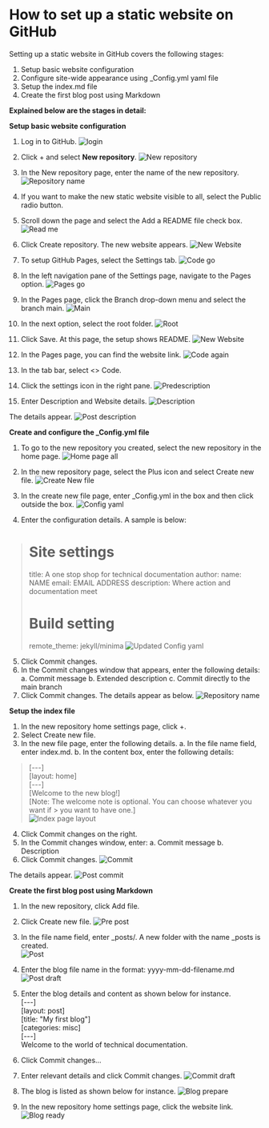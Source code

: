 # How to set up a static website on GitHub
Setting up a static website in GitHub covers the following stages:
1.	Setup basic website configuration	
2.	Configure site-wide appearance using _Config.yml yaml file
3.	Setup the index.md file
4.	Create the first blog post using Markdown



**Explained below are the stages in detail:** 

**Setup basic website configuration**

1.	Log in to GitHub. 
![login](https://syedkingbook.github.io/assets/login.png)
 
5.	Click + and select **New repository**. 
![New repository](assets/images/newrepository.png)

 
6.	In the New repository page, enter the name of the new repository. 
![Repository name](/gameplayguru/assets/images/repositoryname.png)
 
7.	If you want to make the new static website visible to all, select the Public radio button. 
8.	Scroll down the page and select the Add a README file check box. 
![Read me](./assets/images/publicreadme.png)
 
9.	Click Create repository. The new website appears. 
![New Website](./assets/images/new_static_website.png)
 
10.	To setup GitHub Pages, select the Settings tab. 
![Code go](./assets/images/code.png)
 
11.	In the left navigation pane of the Settings page, navigate to the Pages option.
![Pages go](./assets/images/pages.png)
 
12.	 In the Pages page, click the Branch drop-down menu and select the branch main.
![Main](./assets/images/branchmain.png)
 
13.	 In the next option, select the root folder. 
![Root](./assets/images/root.png)
 
14.	Click Save. At this page, the setup shows README. 
![New Website](./assets/images/newwebsitecreated.png)
 
15.	In the Pages page, you can find the website link.
![Code again](./assets/images/codeagain.png)
 
16.	In the tab bar, select <> Code. 
17.	Click the settings icon in the right pane. 
![Predescription](./assets/images/predescription.png)
 
18.	Enter Description and Website details.
![Description](./assets/images/description.png)
 
The details appear. 
![Post description](./assets/images/postdescription.png)
 


**Create and configure the _Config.yml file**
1.	To go to the new repository you created, select the new repository in the home page. 
![Home page all](./assets/images/all_in_one_homepage.png)
 
2.	In the new repository page, select the Plus icon and select Create new file. 
![Create New file](./assets/images/new_web_homepage.png)
 
3.	In the create new file page, enter _Config.yml in the box and then click outside the box. 
![Config yaml](./assets/images/configyml.png)
 
4.	Enter the configuration details. A sample is below:
> # Site settings
>title: A one stop shop for technical documentation
>author:
 > name: NAME
 > email: EMAIL ADDRESS
>description: Where action and documentation meet
> # Build setting
> remote_theme: jekyll/minima
![Updated Config yaml](./assets/images/updateconfigyml.png)
 
5.	Click Commit changes. 
6.	In the Commit changes window that appears, enter the following details:
a.	Commit message
b.	Extended description
c.	Commit directly to the main branch
7.	Click Commit changes. The details appear as below. 
![Repository name](./assets/images/repositoryname.png)
 

**Setup the index file**
1.	In the new repository home settings page, click +. 
2.	Select Create new file.
3.	In the new file page, enter the following details.
a.	In the file name field, enter index.md.
b.	In the content box, enter the following details:
> [---]  
> [layout: home]  
> [---]  
> [Welcome to the new blog!]  
> [Note: The welcome note is optional. You can choose whatever you want if > you want to have one.]  
![Index page layout](./assets/images/index_pg_lyout.png)
 
4.	Click Commit changes on the right. 
5.	In the Commit changes window, enter:
a.	Commit message 
b.	Description 
6.	Click Commit changes.
![Commit](./assets/images/commit1.png)
 
The details appear. 
![Post commit](./assets/images/post_commit.png)
  

**Create the first blog post using Markdown**
1.	In the new repository, click Add file.
2.	Click Create new file.
![Pre post](./assets/images/pre_post.png)

3.	In the file name field, enter _posts/. A new folder with the name _posts is created.   
![Post](./assets/images/posts.png)
 
4.	Enter the blog file name in the format: yyyy-mm-dd-filename.md
![Post draft](./assets/images/posts_draft1.png)
 
5.	Enter the blog details and content as shown below for instance.   
[---]   
[layout: post]   
[title: "My first blog"]   
[categories: misc]   
[---]   
Welcome to the world of technical documentation.
6.	Click Commit changes...
7.	Enter relevant details and click Commit changes. 
![Commit draft](./assets/images/commit_blog1.png)
 
8.	The blog is listed as shown below for instance. 
![Blog prepare](./assets/images/blogprepare.png)
 
9.	In the new repository home settings page, click the website link. 
![Blog ready](./assets/images/blogready.png)
 
